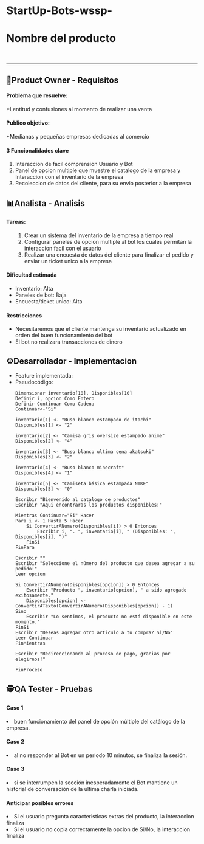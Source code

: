 # StartUp-Bots-wssp-


<h1>Nombre del producto</h1> <br>
<hr>

<h2>🦉Product Owner - Requisitos</h2>
<h4>Problema que resuelve:</h4>
 <p>*Lentitud y confusiones al momento de realizar una venta</p> 
<h4>Publico objetivo:</h4>
 <p>*Medianas y pequeñas empresas dedicadas al comercio</p>
<h4>3 Funcionalidades clave</h4>

 <ol>
   <li>Interaccion de facil comprension Usuario y Bot<lo></li>
   <li>Panel de opcion multiple que muestre el catalogo de la empresa y Interaccion con el inventario de la empresa</li>
   <li>Recoleccion de datos del cliente, para su envio posterior a la empresa</li>
 </ol>   

  <h2>📊Analista - Analisis</h2>

<h4>Tareas:</h4>

<ul>
  <ol>
   <li>Crear un sistema del inventario de la empresa a tiempo real</li>
   <li>Configurar paneles de opcion multiple al bot los cuales permitan la interaccion facil con el usuario</li>
   <li>Realizar una encuesta de datos del cliente para finalizar el pedido y enviar un ticket unico a la empresa</li>
  </ol>
</ul>
<h4>Dificultad estimada</h4>
<ul>
   <li>Inventario: Alta</li>
   <li>Paneles de bot: Baja</li>
   <li>Encuesta/ticket unico: Alta</li>
</ul>

<h4>Restricciones</h4>
<ul>
   <li>Necesitaremos que el cliente mantenga su inventario actualizado en orden del buen funcionamiento del bot</li>
   <li>El bot no realizara transacciones de dinero</li>
</ul>

<h2>⚙️Desarrollador - Implementacion</h2>
<ul>
   <li>Feature implementada:</li>
   <li>Pseudocódigo:</li>
   
    Dimensionar inventario[10], Disponibles[10]
    Definir i, opcion Como Entero
    Definir Continuar Como Cadena
    Continuar<-"Si"

    inventario[1] <- "Buso blanco estampado de itachi"
    Disponibles[1] <- "2"

    inventario[2] <- "Camisa gris oversize estampado anime"
    Disponibles[2] <- "4"

    inventario[3] <- "Buso blanco ultima cena akatsuki"
    Disponibles[3] <- "2"

    inventario[4] <- "Buso blanco minecraft"
    Disponibles[4] <- "1"

    inventario[5] <- "Camiseta básica estampada NIKE"
    Disponibles[5] <- "0"

    Escribir "Bienvenido al catalogo de productos"
    Escribir "Aqui encontraras los productos disponibles:"

    Mientras Continuar="Si" Hacer
    Para i <- 1 Hasta 5 Hacer
        Si ConvertirANumero(Disponibles[i]) > 0 Entonces
            Escribir i, ". ", inventario[i], " (Disponibles: ", Disponibles[i], ")"
        FinSi
    FinPara

    Escribir ""
    Escribir "Seleccione el número del producto que desea agregar a su pedido:"
    Leer opcion

    Si ConvertirANumero(Disponibles[opcion]) > 0 Entonces
        Escribir "Producto ", inventario[opcion], " a sido agregado exitosamente."
        Disponibles[opcion] <- ConvertirATexto(ConvertirANumero(Disponibles[opcion]) - 1)
    Sino
        Escribir "Lo sentimos, el producto no está disponible en este momento."
    FinSi
    Escribir "Deseas agregar otro articulo a tu compra? Si/No"
    Leer Continuar
    FinMientras

    Escribir "Redireccionando al proceso de pago, gracias por elegirnos!"

    FinProceso
</ul>

<h2>🕵️QA Tester - Pruebas</h2>

<h4>Caso 1 </h4>
   <li>buen funcionamiento del panel de opción múltiple del catálogo de la empresa. </li>
<h4>Caso 2</h4>
   <li>al no responder al Bot en un periodo 10 minutos, se finaliza la sesión.</li>
<h4>Caso 3</h4>
   <li>si se interrumpen la sección inesperadamente el Bot mantiene un historial de conversación de la última charla iniciada.</li>

<h4>Anticipar posibles errores</h4>
    
   <li>Si el usuario pregunta caracteristicas extras del producto, la interaccion finaliza</li>
   <li>Si el usuario no copia correctamente la opcion de Si/No, la interaccion finaliza</li>
